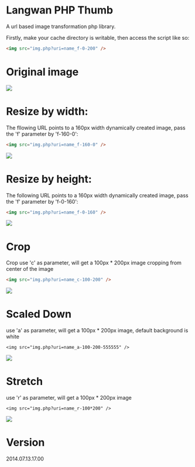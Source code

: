 Langwan PHP Thumb
=================

A url based image transformation php library.


Firstly, make your cache directory is writable, then access the script like so:

```html
<img src="img.php?uri=name_f-0-200" />
```

Original image
==============

![](http://langwan.08mi.com/site/img?uri=langwanphpthumb2)

Resize by width:
================

The fllowing URL points to a 160px width dynamically created image, pass the 'f' parameter by 'f-160-0':

```html
<img src="img.php?uri=name_f-160-0" />
```

![](http://langwan.08mi.com/site/img?uri=langwanphpthumb2_f-160-0)

Resize by height:
=================

The following URL points to a 160px width dynamically created image, pass the 'f' parameter by 'f-0-160':

```html
<img src="img.php?uri=name_f-0-160" />
```

![](http://langwan.08mi.com/site/img?uri=langwanphpthumb2_f-0-160)

Crop
====

Crop use 'c' as parameter, will get a 100px * 200px image cropping from center of the image

```html
<img src="img.php?uri=name_c-100-200" />
```

![](http://langwan.08mi.com/site/img?uri=langwanphpthumb2_c-100-200)

Scaled Down
===========

use 'a' as parameter, will get a 100px * 200px image, default background is white

```
<img src="img.php?uri=name_a-100-200-555555" />
```

![](http://langwan.08mi.com/site/img?uri=langwanphpthumb2_a-100-200-555555)

Stretch
=======

use 'r' as parameter, will get a 100px * 200px image
```
<img src="img.php?uri=name_r-100*200" />
```

![](http://langwan.08mi.com/site/img?uri=langwanphpthumb2_r-100-200)

Version
=======
2014.07.13.17.00

